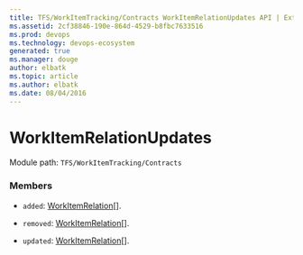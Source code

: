 ```yaml
---
title: TFS/WorkItemTracking/Contracts WorkItemRelationUpdates API | Extensions for Visual Studio Team Services
ms.assetid: 2cf38846-190e-864d-4529-b8fbc7633516
ms.prod: devops
ms.technology: devops-ecosystem
generated: true
ms.manager: douge
author: elbatk
ms.topic: article
ms.author: elbatk
ms.date: 08/04/2016
---
```


# WorkItemRelationUpdates

Module path: `TFS/WorkItemTracking/Contracts`


### Members

* `added`: [WorkItemRelation](../../../TFS/WorkItemTracking/Contracts/WorkItemRelation.md)[]. 

* `removed`: [WorkItemRelation](../../../TFS/WorkItemTracking/Contracts/WorkItemRelation.md)[]. 

* `updated`: [WorkItemRelation](../../../TFS/WorkItemTracking/Contracts/WorkItemRelation.md)[]. 

